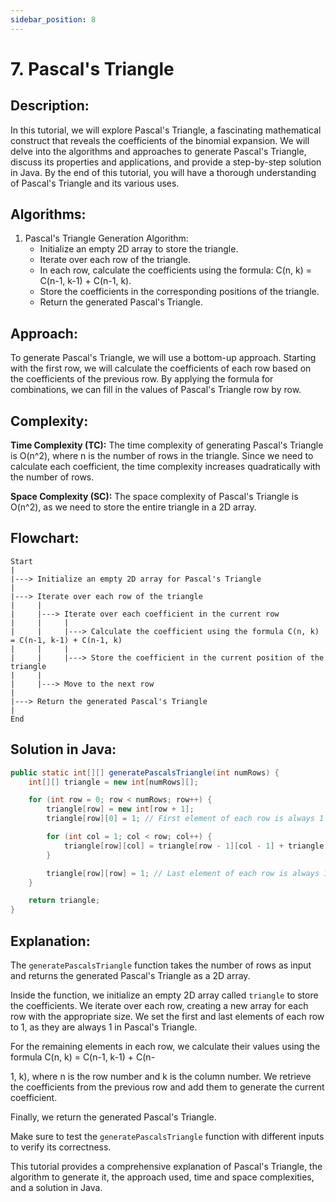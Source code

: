 ```yaml
---
sidebar_position: 8
---
```


# 7. Pascal's Triangle

## Description:
In this tutorial, we will explore Pascal's Triangle, a fascinating mathematical construct that reveals the coefficients of the binomial expansion. We will delve into the algorithms and approaches to generate Pascal's Triangle, discuss its properties and applications, and provide a step-by-step solution in Java. By the end of this tutorial, you will have a thorough understanding of Pascal's Triangle and its various uses.

## Algorithms:
1. Pascal's Triangle Generation Algorithm:
   - Initialize an empty 2D array to store the triangle.
   - Iterate over each row of the triangle.
   - In each row, calculate the coefficients using the formula: C(n, k) = C(n-1, k-1) + C(n-1, k).
   - Store the coefficients in the corresponding positions of the triangle.
   - Return the generated Pascal's Triangle.

## Approach:
To generate Pascal's Triangle, we will use a bottom-up approach. Starting with the first row, we will calculate the coefficients of each row based on the coefficients of the previous row. By applying the formula for combinations, we can fill in the values of Pascal's Triangle row by row.

## Complexity:
**Time Complexity (TC):**
The time complexity of generating Pascal's Triangle is O(n^2), where n is the number of rows in the triangle. Since we need to calculate each coefficient, the time complexity increases quadratically with the number of rows.

**Space Complexity (SC):**
The space complexity of Pascal's Triangle is O(n^2), as we need to store the entire triangle in a 2D array.

## Flowchart:
```
Start
|
|---> Initialize an empty 2D array for Pascal's Triangle
|
|---> Iterate over each row of the triangle
|     |
|     |---> Iterate over each coefficient in the current row
|     |     |
|     |     |---> Calculate the coefficient using the formula C(n, k) = C(n-1, k-1) + C(n-1, k)
|     |     |
|     |     |---> Store the coefficient in the current position of the triangle
|     |
|     |---> Move to the next row
|
|---> Return the generated Pascal's Triangle
|
End
```

## Solution in Java:
```java
public static int[][] generatePascalsTriangle(int numRows) {
    int[][] triangle = new int[numRows][];

    for (int row = 0; row < numRows; row++) {
        triangle[row] = new int[row + 1];
        triangle[row][0] = 1; // First element of each row is always 1

        for (int col = 1; col < row; col++) {
            triangle[row][col] = triangle[row - 1][col - 1] + triangle[row - 1][col];
        }

        triangle[row][row] = 1; // Last element of each row is always 1
    }

    return triangle;
}
```

## Explanation:
The `generatePascalsTriangle` function takes the number of rows as input and returns the generated Pascal's Triangle as a 2D array.

Inside the function, we initialize an empty 2D array called `triangle` to store the coefficients. We iterate over each row, creating a new array for each row with the appropriate size. We set the first and last elements of each row to 1, as they are always 1 in Pascal's Triangle.

For the remaining elements in each row, we calculate their values using the formula C(n, k) = C(n-1, k-1) + C(n-

1, k), where n is the row number and k is the column number. We retrieve the coefficients from the previous row and add them to generate the current coefficient.

Finally, we return the generated Pascal's Triangle.

Make sure to test the `generatePascalsTriangle` function with different inputs to verify its correctness.

This tutorial provides a comprehensive explanation of Pascal's Triangle, the algorithm to generate it, the approach used, time and space complexities, and a solution in Java.